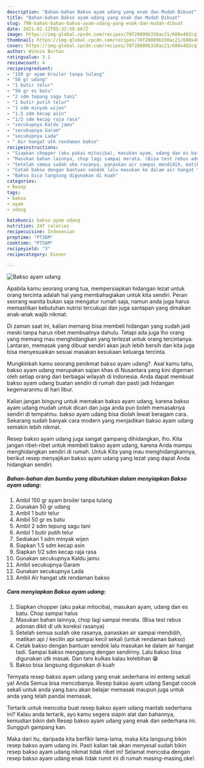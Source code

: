 ```yaml
---
description: "Bahan-bahan Bakso ayam udang yang enak dan Mudah Dibuat"
title: "Bahan-bahan Bakso ayam udang yang enak dan Mudah Dibuat"
slug: 790-bahan-bahan-bakso-ayam-udang-yang-enak-dan-mudah-dibuat
date: 2021-02-12T05:32:59.667Z
image: https://img-global.cpcdn.com/recipes/78f20809b330ac21/680x482cq70/bakso-ayam-udang-foto-resep-utama.jpg
thumbnail: https://img-global.cpcdn.com/recipes/78f20809b330ac21/680x482cq70/bakso-ayam-udang-foto-resep-utama.jpg
cover: https://img-global.cpcdn.com/recipes/78f20809b330ac21/680x482cq70/bakso-ayam-udang-foto-resep-utama.jpg
author: Winnie Burton
ratingvalue: 3.1
reviewcount: 4
recipeingredient:
- "150 gr ayam broiler tanpa tulang"
- "50 gr udang"
- "1 butir telur"
- "50 gr es batu"
- "2 sdm tepung sagu tani"
- "1 butir putih telur"
- "1 sdm minyak wijen"
- "1.5 sdm kecap asin"
- "1/2 sdm kecap raja rasa"
- "secukupnya Kaldu jamu"
- "secukupnya Garam"
- "secukupnya Lada"
- " Air hangat utk rendaman bakso"
recipeinstructions:
- "Siapkan chopper (aku pakai mitociba), masukan ayam, udang dan es batu. Chop sampai halus"
- "Masukan bahan lainnya, chop lagi sampai merata. (Bisa test rebus adonan dikit dl utk koreksi rasanya)"
- "Setelah semua sudah oke rasanya, panaskan air sampai mendidih, matikan api / kecilin api sampai kecil sekali (untuk rendaman bakso)"
- "Cetak bakso dengan bantuan sendok lalu masukan ke dalam air hangat tadi. Sampai bakso mengapung dengan sendiriny. Lalu bakso bisa digunakan utk masak. Dan taro kulkas kalau kelebihan 😁"
- "Bakso bisa langsung digunakan di kuah"
categories:
- Resep
tags:
- bakso
- ayam
- udang

katakunci: bakso ayam udang 
nutrition: 247 calories
recipecuisine: Indonesian
preptime: "PT36M"
cooktime: "PT56M"
recipeyield: "3"
recipecategory: Dinner

---
```



![Bakso ayam udang](https://img-global.cpcdn.com/recipes/78f20809b330ac21/680x482cq70/bakso-ayam-udang-foto-resep-utama.jpg)

Apabila kamu seorang orang tua, mempersiapkan hidangan lezat untuk orang tercinta adalah hal yang membahagiakan untuk kita sendiri. Peran seorang  wanita bukan saja mengatur rumah saja, namun anda juga harus memastikan kebutuhan nutrisi tercukupi dan juga santapan yang dimakan anak-anak wajib nikmat.

Di zaman  saat ini, kalian memang bisa membeli hidangan yang sudah jadi meski tanpa harus ribet membuatnya dahulu. Tetapi ada juga lho orang yang memang mau menghidangkan yang terlezat untuk orang tercintanya. Lantaran, memasak yang dibuat sendiri akan jauh lebih bersih dan kita juga bisa menyesuaikan sesuai masakan kesukaan keluarga tercinta. 



Mungkinkah kamu seorang penikmat bakso ayam udang?. Asal kamu tahu, bakso ayam udang merupakan sajian khas di Nusantara yang kini digemari oleh setiap orang dari berbagai wilayah di Indonesia. Anda dapat membuat bakso ayam udang buatan sendiri di rumah dan pasti jadi hidangan kegemaranmu di hari libur.

Kalian jangan bingung untuk memakan bakso ayam udang, karena bakso ayam udang mudah untuk dicari dan juga anda pun boleh memasaknya sendiri di tempatmu. bakso ayam udang bisa diolah lewat beragam cara. Sekarang sudah banyak cara modern yang menjadikan bakso ayam udang semakin lebih nikmat.

Resep bakso ayam udang juga sangat gampang dihidangkan, lho. Kita jangan ribet-ribet untuk membeli bakso ayam udang, karena Anda mampu menghidangkan sendiri di rumah. Untuk Kita yang mau menghidangkannya, berikut resep menyajikan bakso ayam udang yang lezat yang dapat Anda hidangkan sendiri.

<!--inarticleads1-->

##### Bahan-bahan dan bumbu yang dibutuhkan dalam menyiapkan Bakso ayam udang:

1. Ambil 150 gr ayam broiler tanpa tulang
1. Gunakan 50 gr udang
1. Ambil 1 butir telur
1. Ambil 50 gr es batu
1. Ambil 2 sdm tepung sagu tani
1. Ambil 1 butir putih telur
1. Sediakan 1 sdm minyak wijen
1. Siapkan 1.5 sdm kecap asin
1. Siapkan 1/2 sdm kecap raja rasa
1. Gunakan secukupnya Kaldu jamu
1. Ambil secukupnya Garam
1. Gunakan secukupnya Lada
1. Ambil  Air hangat utk rendaman bakso




<!--inarticleads2-->

##### Cara menyiapkan Bakso ayam udang:

1. Siapkan chopper (aku pakai mitociba), masukan ayam, udang dan es batu. Chop sampai halus
1. Masukan bahan lainnya, chop lagi sampai merata. (Bisa test rebus adonan dikit dl utk koreksi rasanya)
1. Setelah semua sudah oke rasanya, panaskan air sampai mendidih, matikan api / kecilin api sampai kecil sekali (untuk rendaman bakso)
1. Cetak bakso dengan bantuan sendok lalu masukan ke dalam air hangat tadi. Sampai bakso mengapung dengan sendiriny. Lalu bakso bisa digunakan utk masak. Dan taro kulkas kalau kelebihan 😁
1. Bakso bisa langsung digunakan di kuah




Ternyata resep bakso ayam udang yang enak sederhana ini enteng sekali ya! Anda Semua bisa mencobanya. Resep bakso ayam udang Sangat cocok sekali untuk anda yang baru akan belajar memasak maupun juga untuk anda yang telah pandai memasak.

Tertarik untuk mencoba buat resep bakso ayam udang mantab sederhana ini? Kalau anda tertarik, ayo kamu segera siapin alat dan bahannya, kemudian bikin deh Resep bakso ayam udang yang enak dan sederhana ini. Sungguh gampang kan. 

Maka dari itu, daripada kita berfikir lama-lama, maka kita langsung bikin resep bakso ayam udang ini. Pasti kalian tak akan menyesal sudah bikin resep bakso ayam udang nikmat tidak ribet ini! Selamat mencoba dengan resep bakso ayam udang enak tidak rumit ini di rumah masing-masing,oke!.

